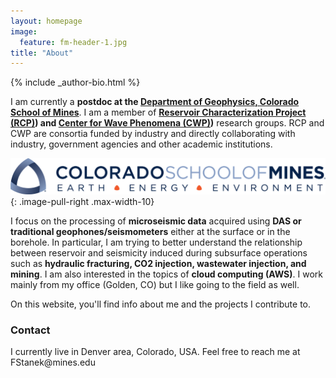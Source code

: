 ```yaml
---
layout: homepage
image:
  feature: fm-header-1.jpg
title: "About"
---
```


<footer role="contentinfo">
  <div class="article-author-bottom">
    {% include _author-bio.html %}
  </div>
</footer>

I am currently a **postdoc at the [Department of Geophysics,
Colorado School of Mines](https://geophysics.mines.edu/)**. I am a member of **[Reservoir Characterization Project (RCP)](https://rcp.mines.edu/)) and [Center for Wave Phenomena (CWP)](https://cwp.mines.edu/))** research groups. RCP and CWP are consortia funded by industry and directly collaborating with industry, government agencies and other academic institutions.

![CSM_logo](/images/CSM_logo.png)
{: .image-pull-right .max-width-10}

I focus on the processing of **microseismic data** acquired using **DAS or traditional geophones/seismometers** either at the surface or in the borehole. In particular, I am trying to better understand the relationship between reservoir and seismicity induced during subsurface operations such as **hydraulic fracturing, CO2 injection, wastewater injection, and mining**. I am also interested in the topics of **cloud computing (AWS)**.
I work mainly from my office (Golden, CO) but I like going to the field as well.

On this website, you'll find info about me and the projects I contribute to.

### Contact
<p>
I currently live in Denver area, Colorado, USA. Feel free to reach me at FStanek@mines.edu</p>
